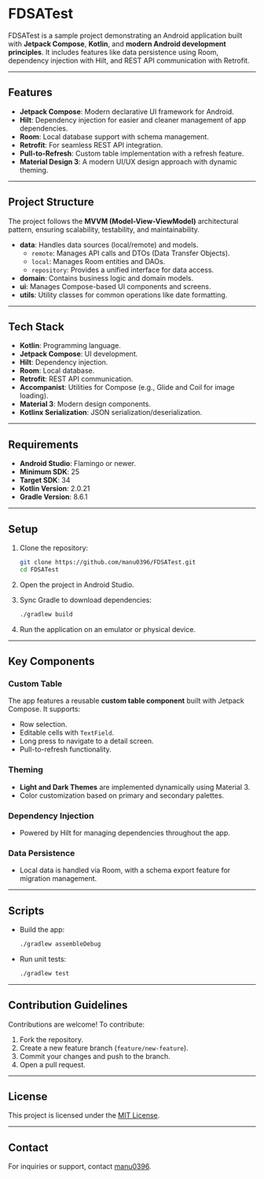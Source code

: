 
# FDSATest

FDSATest is a sample project demonstrating an Android application built with **Jetpack Compose**, **Kotlin**, and **modern Android development principles**. It includes features like data persistence using Room, dependency injection with Hilt, and REST API communication with Retrofit.

---

## Features

- **Jetpack Compose**: Modern declarative UI framework for Android.
- **Hilt**: Dependency injection for easier and cleaner management of app dependencies.
- **Room**: Local database support with schema management.
- **Retrofit**: For seamless REST API integration.
- **Pull-to-Refresh**: Custom table implementation with a refresh feature.
- **Material Design 3**: A modern UI/UX design approach with dynamic theming.

---

## Project Structure

The project follows the **MVVM (Model-View-ViewModel)** architectural pattern, ensuring scalability, testability, and maintainability.

- **data**: Handles data sources (local/remote) and models.
  - `remote`: Manages API calls and DTOs (Data Transfer Objects).
  - `local`: Manages Room entities and DAOs.
  - `repository`: Provides a unified interface for data access.
- **domain**: Contains business logic and domain models.
- **ui**: Manages Compose-based UI components and screens.
- **utils**: Utility classes for common operations like date formatting.

---

## Tech Stack

- **Kotlin**: Programming language.
- **Jetpack Compose**: UI development.
- **Hilt**: Dependency injection.
- **Room**: Local database.
- **Retrofit**: REST API communication.
- **Accompanist**: Utilities for Compose (e.g., Glide and Coil for image loading).
- **Material 3**: Modern design components.
- **Kotlinx Serialization**: JSON serialization/deserialization.

---

## Requirements

- **Android Studio**: Flamingo or newer.
- **Minimum SDK**: 25
- **Target SDK**: 34
- **Kotlin Version**: 2.0.21
- **Gradle Version**: 8.6.1

---

## Setup

1. Clone the repository:
   ```bash
   git clone https://github.com/manu0396/FDSATest.git
   cd FDSATest
   ```

2. Open the project in Android Studio.

3. Sync Gradle to download dependencies:
   ```bash
   ./gradlew build
   ```

4. Run the application on an emulator or physical device.

---

## Key Components

### Custom Table
The app features a reusable **custom table component** built with Jetpack Compose. It supports:
- Row selection.
- Editable cells with `TextField`.
- Long press to navigate to a detail screen.
- Pull-to-refresh functionality.

### Theming
- **Light and Dark Themes** are implemented dynamically using Material 3.
- Color customization based on primary and secondary palettes.

### Dependency Injection
- Powered by Hilt for managing dependencies throughout the app.

### Data Persistence
- Local data is handled via Room, with a schema export feature for migration management.

---

## Scripts

- Build the app:
  ```bash
  ./gradlew assembleDebug
  ```

- Run unit tests:
  ```bash
  ./gradlew test
  ```

---

## Contribution Guidelines

Contributions are welcome! To contribute:
1. Fork the repository.
2. Create a new feature branch (`feature/new-feature`).
3. Commit your changes and push to the branch.
4. Open a pull request.

---

## License

This project is licensed under the [MIT License](LICENSE).

---

## Contact

For inquiries or support, contact [manu0396](https://github.com/manu0396).
